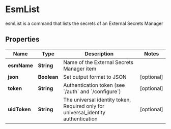 

# EsmList

esmList is a command that lists the secrets of an External Secrets Manager

## Properties

| Name | Type | Description | Notes |
|------------ | ------------- | ------------- | -------------|
|**esmName** | **String** | Name of the External Secrets Manager item |  |
|**json** | **Boolean** | Set output format to JSON |  [optional] |
|**token** | **String** | Authentication token (see &#x60;/auth&#x60; and &#x60;/configure&#x60;) |  [optional] |
|**uidToken** | **String** | The universal identity token, Required only for universal_identity authentication |  [optional] |




